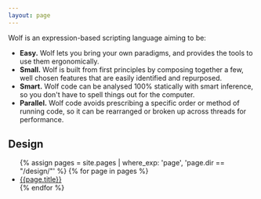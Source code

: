 ```yaml
---
layout: page
---
```


Wolf is an expression-based scripting language aiming to be:

- **Easy.** Wolf lets you bring your own paradigms, and provides the tools to use
them ergonomically.
- **Small.** Wolf is built from first principles by composing together a few, well
chosen features that are easily identified and repurposed.
- **Smart.** Wolf code can be analysed 100% statically with smart inference, so
you don't have to spell things out for the computer.
- **Parallel.** Wolf code avoids prescribing a specific order or method of running
code, so it can be rearranged or broken up across threads for performance.



## Design

<nav>
	<ul>
	{% assign pages = site.pages | where_exp: 'page', 'page.dir == "/design/"' %}
	{% for page in pages %}
		<li><a href="{{page.url}}">{{page.title}}</a></li>
	{% endfor %}
	</ul>
</nav>